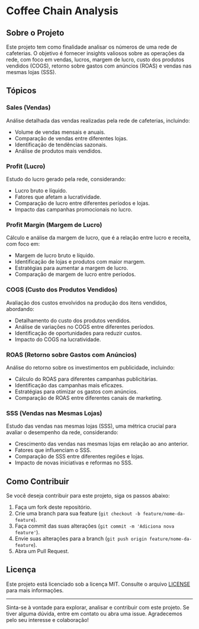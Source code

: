 # Coffee Chain Analysis

## Sobre o Projeto

Este projeto tem como finalidade analisar os números de uma rede de cafeterias. O objetivo é fornecer insights valiosos sobre as operações da rede, com foco em vendas, lucros, margem de lucro, custo dos produtos vendidos (COGS), retorno sobre gastos com anúncios (ROAS) e vendas nas mesmas lojas (SSS).

## Tópicos

### Sales (Vendas)

Análise detalhada das vendas realizadas pela rede de cafeterias, incluindo:

- Volume de vendas mensais e anuais.
- Comparação de vendas entre diferentes lojas.
- Identificação de tendências sazonais.
- Análise de produtos mais vendidos.

### Profit (Lucro)

Estudo do lucro gerado pela rede, considerando:

- Lucro bruto e líquido.
- Fatores que afetam a lucratividade.
- Comparação de lucro entre diferentes períodos e lojas.
- Impacto das campanhas promocionais no lucro.

### Profit Margin (Margem de Lucro)

Cálculo e análise da margem de lucro, que é a relação entre lucro e receita, com foco em:

- Margem de lucro bruto e líquido.
- Identificação de lojas e produtos com maior margem.
- Estratégias para aumentar a margem de lucro.
- Comparação de margem de lucro entre períodos.

### COGS (Custo dos Produtos Vendidos)

Avaliação dos custos envolvidos na produção dos itens vendidos, abordando:

- Detalhamento do custo dos produtos vendidos.
- Análise de variações no COGS entre diferentes períodos.
- Identificação de oportunidades para reduzir custos.
- Impacto do COGS na lucratividade.

### ROAS (Retorno sobre Gastos com Anúncios)

Análise do retorno sobre os investimentos em publicidade, incluindo:

- Cálculo do ROAS para diferentes campanhas publicitárias.
- Identificação das campanhas mais eficazes.
- Estratégias para otimizar os gastos com anúncios.
- Comparação de ROAS entre diferentes canais de marketing.

### SSS (Vendas nas Mesmas Lojas)

Estudo das vendas nas mesmas lojas (SSS), uma métrica crucial para avaliar o desempenho da rede, considerando:

- Crescimento das vendas nas mesmas lojas em relação ao ano anterior.
- Fatores que influenciam o SSS.
- Comparação de SSS entre diferentes regiões e lojas.
- Impacto de novas iniciativas e reformas no SSS.

## Como Contribuir

Se você deseja contribuir para este projeto, siga os passos abaixo:

1. Faça um fork deste repositório.
2. Crie uma branch para sua feature (`git checkout -b feature/nome-da-feature`).
3. Faça commit das suas alterações (`git commit -m 'Adiciona nova feature'`).
4. Envie suas alterações para a branch (`git push origin feature/nome-da-feature`).
5. Abra um Pull Request.

## Licença

Este projeto está licenciado sob a licença MIT. Consulte o arquivo [LICENSE](LICENSE) para mais informações.

---

Sinta-se à vontade para explorar, analisar e contribuir com este projeto. Se tiver alguma dúvida, entre em contato ou abra uma issue. Agradecemos pelo seu interesse e colaboração!

